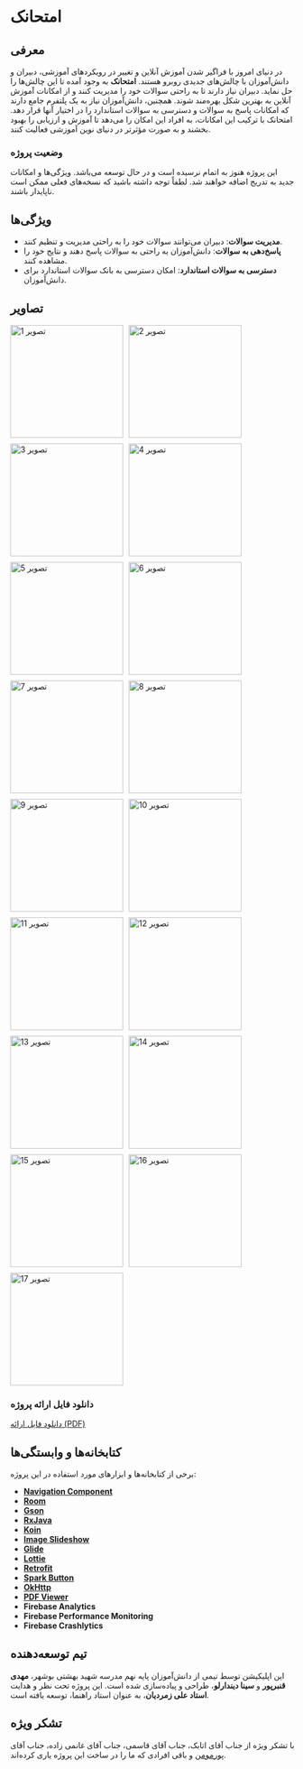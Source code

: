 # امتحانک

## معرفی

در دنیای امروز با فراگیر شدن آموزش آنلاین و تغییر در رویکردهای آموزشی، دبیران و دانش‌آموزان با
چالش‌های جدیدی روبرو هستند. **امتحانک** به وجود آمده تا این چالش‌ها را حل نماید. دبیران نیاز دارند
تا به راحتی سوالات خود را مدیریت کنند و از امکانات آموزش آنلاین به بهترین شکل بهره‌مند شوند. همچنین،
دانش‌آموزان نیاز به یک پلتفرم جامع دارند که امکانات پاسخ به سوالات و دسترسی به سوالات استاندارد را
در اختیار آنها قرار دهد. امتحانک با ترکیب این امکانات، به افراد این امکان را می‌دهد تا آموزش و
ارزیابی را بهبود بخشند و به صورت مؤثرتر در دنیای نوین آموزشی فعالیت کنند.

### وضعیت پروژه

این پروژه هنوز به اتمام نرسیده است و در حال توسعه می‌باشد. ویژگی‌ها و امکانات جدید به تدریج اضافه
خواهند شد. لطفاً توجه داشته باشید که نسخه‌های فعلی ممکن است ناپایدار باشند.

## ویژگی‌ها

- **مدیریت سوالات**: دبیران می‌توانند سوالات خود را به راحتی مدیریت و تنظیم کنند.
- **پاسخ‌دهی به سوالات**: دانش‌آموزان به راحتی به سوالات پاسخ دهند و نتایج خود را مشاهده کنند.
- **دسترسی به سوالات استاندارد**: امکان دسترسی به بانک سوالات استاندارد برای دانش‌آموزان.

## تصاویر

<div style="display: flex; flex-wrap: wrap; gap: 10px;">
  <img src="images/Screenshot_20240118_210844.png" alt="تصویر 1" style="width: 200px; height: auto;">
  <img src="images/Screenshot_20240119_102446.png" alt="تصویر 2" style="width: 200px; height: auto;">
  <img src="images/Screenshot_20240119_102459.png" alt="تصویر 3" style="width: 200px; height: auto;">
  <img src="images/Screenshot_20240119_114227.png" alt="تصویر 4" style="width: 200px; height: auto;">
  <img src="images/Screenshot_20240119_115511.png" alt="تصویر 5" style="width: 200px; height: auto;">
  <img src="images/Screenshot_20240119_152826.png" alt="تصویر 6" style="width: 200px; height: auto;">
  <img src="images/Screenshot_20240119_152853.png" alt="تصویر 7" style="width: 200px; height: auto;">
  <img src="images/Screenshot_20240719_184742.png" alt="تصویر 8" style="width: 200px; height: auto;">
  <img src="images/Screenshot_20240719_184830.png" alt="تصویر 9" style="width: 200px; height: auto;">
  <img src="images/Screenshot_20240719_184844.png" alt="تصویر 10" style="width: 200px; height: auto;">
  <img src="images/Screenshot_20240719_184947.png" alt="تصویر 11" style="width: 200px; height: auto;">
  <img src="images/Screenshot_20240719_185258.png" alt="تصویر 12" style="width: 200px; height: auto;">
  <img src="images/Screenshot_20240720_172317.png" alt="تصویر 13" style="width: 200px; height: auto;">
  <img src="images/Screenshot_20240720_174223.png" alt="تصویر 14" style="width: 200px; height: auto;">
  <img src="images/Screenshot_20240813_210002.png" alt="تصویر 15" style="width: 200px; height: auto;">
  <img src="images/Screenshot_20240813_210154.png" alt="تصویر 16" style="width: 200px; height: auto;">
  <img src="images/Screenshot%20(173).png" alt="تصویر 17" style="width: 200px; height: auto;">
</div>

### دانلود فایل ارائه پروژه

[دانلود فایل ارائه (PDF)](docs/presentation.pdf)

## کتابخانه‌ها و وابستگی‌ها

برخی از کتابخانه‌ها و ابزارهای مورد استفاده در این پروژه:

- [**Navigation Component**](https://developer.android.com/guide/navigation)
- [**Room**](https://developer.android.com/jetpack/androidx/releases/room)
- [**Gson**](https://github.com/google/gson)
- [**RxJava**](https://github.com/ReactiveX/RxJava)
- [**Koin**](https://github.com/InsertKoinIO/koin)
- [**Image Slideshow**](https://github.com/denzcoskun/ImageSlideshow)
- [**Glide**](https://github.com/bumptech/glide)
- [**Lottie**](https://github.com/airbnb/lottie-android)
- [**Retrofit**](https://github.com/square/retrofit)
- [**Spark Button**](https://github.com/varunest/SparkButton)
- [**OkHttp**](https://github.com/square/okhttp)
- [**PDF Viewer**](https://github.com/barteksc/AndroidPdfViewer)
- **Firebase Analytics**
- **Firebase Performance Monitoring**
- **Firebase Crashlytics**

## تیم توسعه‌دهنده

این اپلیکیشن توسط تیمی از دانش‌آموزان پایه نهم مدرسه شهید بهشتی بوشهر، **مهدی قنبرپور** و **سینا
دیندارلو**، طراحی و پیاده‌سازی شده است. این پروژه تحت نظر و هدایت **استاد علی زمردیان**، به عنوان
استاد راهنما، توسعه یافته است.

## تشکر ویژه

با تشکر ویژه از جناب آقای اتابک، جناب آقای قاسمی، جناب آقای غانمی زاده، جناب
آقای [پورمومن](https://github.com/alipourmomen) و باقی افرادی که ما را در ساخت این پروژه یاری
کرده‌اند.

